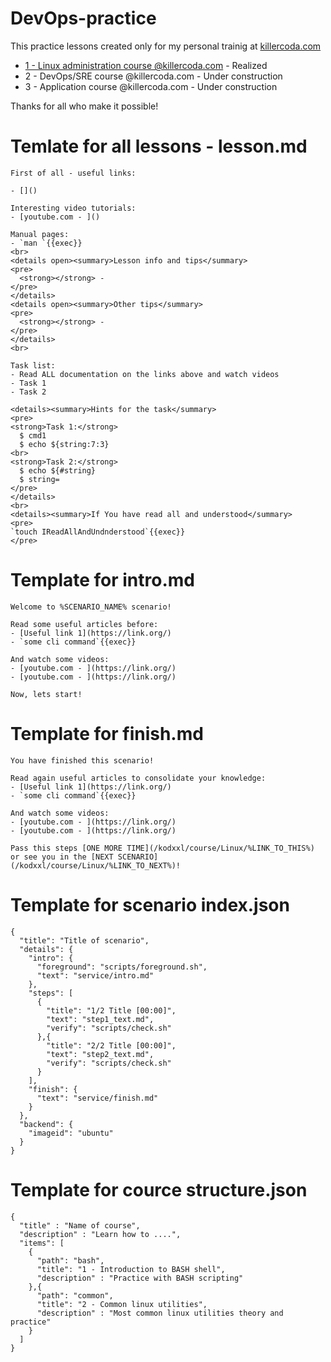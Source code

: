 # DevOps-practice

This practice lessons created only for my personal trainig at [killercoda.com](https://killercoda.com)

- [1 - Linux administration course @killercoda.com](https://killercoda.com/kodxxl/course/Linux) - Realized
- 2 - DevOps/SRE course @killercoda.com - Under construction
- 3 - Application course @killercoda.com - Under construction

Thanks for all who make it possible!

# Temlate for all lessons - lesson.md
```
First of all - useful links:

- []()

Interesting video tutorials:
- [youtube.com - ]()

Manual pages:
- `man `{{exec}}
<br>
<details open><summary>Lesson info and tips</summary>
<pre>
  <strong></strong> -
</pre>
</details>
<details open><summary>Other tips</summary>
<pre>
  <strong></strong> -
</pre>
</details>
<br>

Task list:
- Read ALL documentation on the links above and watch videos
- Task 1
- Task 2

<details><summary>Hints for the task</summary>
<pre>
<strong>Task 1:</strong>
  $ cmd1
  $ echo ${string:7:3}
<br>
<strong>Task 2:</strong>
  $ echo ${#string}
  $ string=
</pre>
</details>
<br>
<details><summary>If You have read all and understood</summary>
<pre>
`touch IReadAllAndUndnderstood`{{exec}}
</pre>
```
# Template for intro.md
```
Welcome to %SCENARIO_NAME% scenario!

Read some useful articles before:
- [Useful link 1](https://link.org/)
- `some cli command`{{exec}}

And watch some videos:
- [youtube.com - ](https://link.org/)
- [youtube.com - ](https://link.org/)

Now, lets start!
```
# Template for finish.md
```
You have finished this scenario!

Read again useful articles to consolidate your knowledge:
- [Useful link 1](https://link.org/)
- `some cli command`{{exec}}

And watch some videos:
- [youtube.com - ](https://link.org/)
- [youtube.com - ](https://link.org/)

Pass this steps [ONE MORE TIME](/kodxxl/course/Linux/%LINK_TO_THIS%) or see you in the [NEXT SCENARIO](/kodxxl/course/Linux/%LINK_TO_NEXT%)!
```
# Template for scenario index.json
```
{
  "title": "Title of scenario",
  "details": {
    "intro": {
      "foreground": "scripts/foreground.sh",
      "text": "service/intro.md"
    },
    "steps": [
      {
        "title": "1/2 Title [00:00]",
        "text": "step1_text.md",
        "verify": "scripts/check.sh"
      },{
        "title": "2/2 Title [00:00]",
        "text": "step2_text.md",
        "verify": "scripts/check.sh"
      }
    ],
    "finish": {
      "text": "service/finish.md"
    }
  },
  "backend": {
    "imageid": "ubuntu"
  }
}
```
# Template for cource structure.json
```
{
  "title" : "Name of course",
  "description" : "Learn how to ....",
  "items": [
    {
      "path": "bash",
      "title": "1 - Introduction to BASH shell",
      "description" : "Practice with BASH scripting"
    },{
      "path": "common",
      "title": "2 - Common linux utilities",
      "description" : "Most common linux utilities theory and practice"
    }
  ]
}
```
